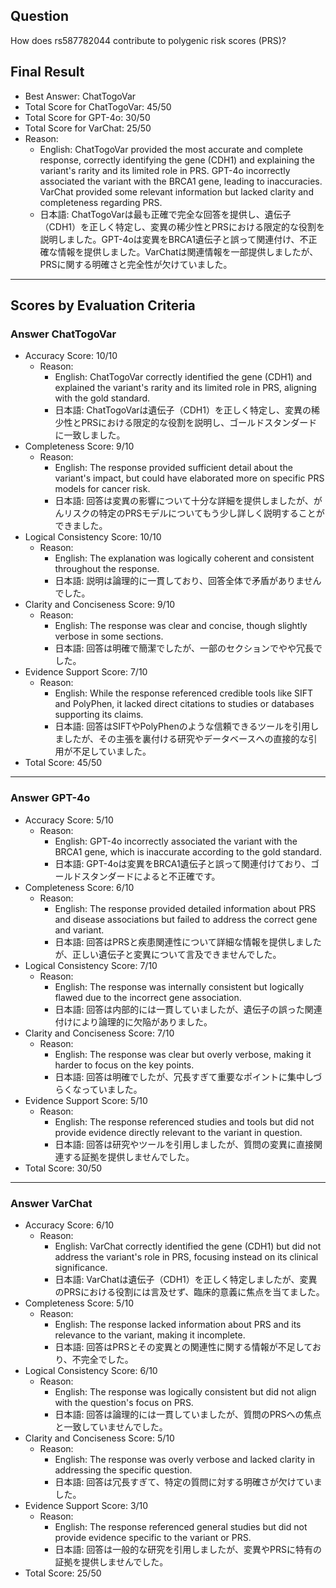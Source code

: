 ## Question

How does rs587782044 contribute to polygenic risk scores (PRS)?

## Final Result

- Best Answer: ChatTogoVar
- Total Score for ChatTogoVar: 45/50
- Total Score for GPT-4o: 30/50
- Total Score for VarChat: 25/50
- Reason:
  - English: ChatTogoVar provided the most accurate and complete response, correctly identifying the gene (CDH1) and explaining the variant's rarity and its limited role in PRS. GPT-4o incorrectly associated the variant with the BRCA1 gene, leading to inaccuracies. VarChat provided some relevant information but lacked clarity and completeness regarding PRS.
  - 日本語: ChatTogoVarは最も正確で完全な回答を提供し、遺伝子（CDH1）を正しく特定し、変異の稀少性とPRSにおける限定的な役割を説明しました。GPT-4oは変異をBRCA1遺伝子と誤って関連付け、不正確な情報を提供しました。VarChatは関連情報を一部提供しましたが、PRSに関する明確さと完全性が欠けていました。

---

## Scores by Evaluation Criteria

### Answer ChatTogoVar
- Accuracy Score: 10/10
  - Reason: 
    - English: ChatTogoVar correctly identified the gene (CDH1) and explained the variant's rarity and its limited role in PRS, aligning with the gold standard.
    - 日本語: ChatTogoVarは遺伝子（CDH1）を正しく特定し、変異の稀少性とPRSにおける限定的な役割を説明し、ゴールドスタンダードに一致しました。
- Completeness Score: 9/10
  - Reason: 
    - English: The response provided sufficient detail about the variant's impact, but could have elaborated more on specific PRS models for cancer risk.
    - 日本語: 回答は変異の影響について十分な詳細を提供しましたが、がんリスクの特定のPRSモデルについてもう少し詳しく説明することができました。
- Logical Consistency Score: 10/10
  - Reason: 
    - English: The explanation was logically coherent and consistent throughout the response.
    - 日本語: 説明は論理的に一貫しており、回答全体で矛盾がありませんでした。
- Clarity and Conciseness Score: 9/10
  - Reason: 
    - English: The response was clear and concise, though slightly verbose in some sections.
    - 日本語: 回答は明確で簡潔でしたが、一部のセクションでやや冗長でした。
- Evidence Support Score: 7/10
  - Reason: 
    - English: While the response referenced credible tools like SIFT and PolyPhen, it lacked direct citations to studies or databases supporting its claims.
    - 日本語: 回答はSIFTやPolyPhenのような信頼できるツールを引用しましたが、その主張を裏付ける研究やデータベースへの直接的な引用が不足していました。
- Total Score: 45/50

---

### Answer GPT-4o
- Accuracy Score: 5/10
  - Reason: 
    - English: GPT-4o incorrectly associated the variant with the BRCA1 gene, which is inaccurate according to the gold standard.
    - 日本語: GPT-4oは変異をBRCA1遺伝子と誤って関連付けており、ゴールドスタンダードによると不正確です。
- Completeness Score: 6/10
  - Reason: 
    - English: The response provided detailed information about PRS and disease associations but failed to address the correct gene and variant.
    - 日本語: 回答はPRSと疾患関連性について詳細な情報を提供しましたが、正しい遺伝子と変異について言及できませんでした。
- Logical Consistency Score: 7/10
  - Reason: 
    - English: The response was internally consistent but logically flawed due to the incorrect gene association.
    - 日本語: 回答は内部的には一貫していましたが、遺伝子の誤った関連付けにより論理的に欠陥がありました。
- Clarity and Conciseness Score: 7/10
  - Reason: 
    - English: The response was clear but overly verbose, making it harder to focus on the key points.
    - 日本語: 回答は明確でしたが、冗長すぎて重要なポイントに集中しづらくなっていました。
- Evidence Support Score: 5/10
  - Reason: 
    - English: The response referenced studies and tools but did not provide evidence directly relevant to the variant in question.
    - 日本語: 回答は研究やツールを引用しましたが、質問の変異に直接関連する証拠を提供しませんでした。
- Total Score: 30/50

---

### Answer VarChat
- Accuracy Score: 6/10
  - Reason: 
    - English: VarChat correctly identified the gene (CDH1) but did not address the variant's role in PRS, focusing instead on its clinical significance.
    - 日本語: VarChatは遺伝子（CDH1）を正しく特定しましたが、変異のPRSにおける役割には言及せず、臨床的意義に焦点を当てました。
- Completeness Score: 5/10
  - Reason: 
    - English: The response lacked information about PRS and its relevance to the variant, making it incomplete.
    - 日本語: 回答はPRSとその変異との関連性に関する情報が不足しており、不完全でした。
- Logical Consistency Score: 6/10
  - Reason: 
    - English: The response was logically consistent but did not align with the question's focus on PRS.
    - 日本語: 回答は論理的には一貫していましたが、質問のPRSへの焦点と一致していませんでした。
- Clarity and Conciseness Score: 5/10
  - Reason: 
    - English: The response was overly verbose and lacked clarity in addressing the specific question.
    - 日本語: 回答は冗長すぎて、特定の質問に対する明確さが欠けていました。
- Evidence Support Score: 3/10
  - Reason: 
    - English: The response referenced general studies but did not provide evidence specific to the variant or PRS.
    - 日本語: 回答は一般的な研究を引用しましたが、変異やPRSに特有の証拠を提供しませんでした。
- Total Score: 25/50